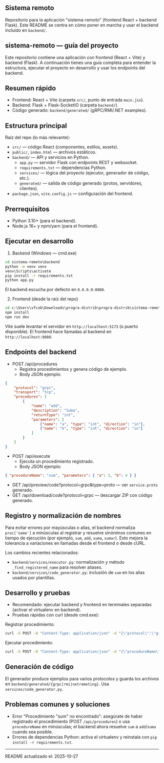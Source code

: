 ## Sistema remoto

Repositorio para la aplicación "sistema-remoto" (frontend React + backend Flask). Este README se centra en cómo poner en marcha y usar el backend incluido en `backend/`.
## sistema-remoto — guía del proyecto

Este repositorio contiene una aplicación con frontend (React + Vite) y backend (Flask). A continuación tienes una guía completa para entender la estructura, ejecutar el proyecto en desarrollo y usar los endpoints del backend.

## Resumen rápido

- Frontend: React + Vite (carpeta `src/`, punto de entrada `main.jsx`).
- Backend: Flask + Flask-SocketIO (carpeta `backend/`).
- Código generado: `backend/generated/` (gRPC/RMI/.NET examples).

## Estructura principal

Raíz del repo (lo más relevante):

- `src/` — código React (componentes, estilos, assets).
- `public/`, `index.html` — archivos estáticos.
- `backend/` — API y servicios en Python.
	- `app.py` — servidor Flask con endpoints REST y websocket.
	- `requirements.txt` — dependencias Python.
	- `services/` — lógica del proyecto (ejecutor, generador de código, etc.).
	- `generated/` — salida de código generado (protos, servidores, clientes).
- `package.json`, `vite.config.js` — configuración del frontend.

## Prerrequisitos

- Python 3.10+ (para el backend).
- Node.js 16+ y npm/yarn (para el frontend).

## Ejecutar en desarrollo

1) Backend (Windows — cmd.exe)

```bat
cd sistema-remoto\backend
python -m venv venv
venv\Scripts\activate
pip install -r requirements.txt
python app.py
```

El backend escucha por defecto en `0.0.0.0:8080`.

2) Frontend (desde la raíz del repo)

```bat
cd c:\Users\vfcob\Downloads\progra-distrib\progra-distrib\sistema-remoto
npm install
npm run dev
```

Vite suele levantar el servidor en `http://localhost:5173` (o puerto disponible). El frontend hace llamadas al backend en `http://localhost:8080`.

## Endpoints del backend

- POST /api/procedures
	- Registra procedimientos y genera código de ejemplo.
	- Body JSON ejemplo:

```json
{
	"protocol": "grpc",
	"transport": "tcp",
	"procedures": [
		{
			"name": "add",
			"description": "Suma",
			"returnType": "int",
			"parameters": [
				{"name": "a", "type": "int", "direction": "in"},
				{"name": "b", "type": "int", "direction": "in"}
			]
		}
	]
}
```

- POST /api/execute
	- Ejecuta un procedimiento registrado.
	- Body JSON ejemplo:

```json
{ "procedureName": "sum", "parameters": { "a": 3, "b": 4 } }
```

- GET /api/preview/code?protocol=grpc&type=proto — ver `service.proto` generado.
- GET /api/download/code?protocol=grpc — descargar ZIP con código generado.

## Registro y normalización de nombres

Para evitar errores por mayúsculas o alias, el backend normaliza `proc['name']` a minúsculas al registrar y resuelve sinónimos comunes en tiempo de ejecución (por ejemplo, `sum`, `add`, `suma`, `sumar`). Esto mejora la tolerancia a variaciones en llamadas desde el frontend o desde cURL.

Los cambios recientes relacionados:

- `backend/services/executor.py`: normalización y método `_find_registered_name` para resolver aliases.
- `backend/services/code_generator.py`: inclusión de `sum` en los alias usados por plantillas.

## Desarrollo y pruebas

- Recomendado: ejecutar backend y frontend en terminales separadas (activar el virtualenv en backend).
- Pruebas rápidas con curl (desde cmd.exe):

Registrar procedimiento:

```bat
curl -X POST -H "Content-Type: application/json" -d "{\"protocol\":\"grpc\",\"transport\":\"tcp\",\"procedures\":[{\"name\":\"add\",\"description\":\"Suma\",\"returnType\":\"int\",\"parameters\":[{\"name\":\"a\",\"type\":\"int\",\"direction\":\"in\"},{\"name\":\"b\",\"type\":\"int\",\"direction\":\"in\"}]}]}" http://localhost:8080/api/procedures
```

Ejecutar procedimiento:

```bat
curl -X POST -H "Content-Type: application/json" -d "{\"procedureName\":\"sum\",\"parameters\":{\"a\":3,\"b\":4}}" http://localhost:8080/api/execute
```

## Generación de código

El generador produce ejemplos para varios protocolos y guarda los archivos en `backend/generated/{grpc|rmi|netremoting}`. Usa `services/code_generator.py`.

## Problemas comunes y soluciones

- Error "Procedimiento \"sum\" no encontrado": asegúrate de haber registrado el procedimiento (POST `/api/procedures`) o usa `procedureName` en minúsculas; el backend ahora resuelve `sum` a `add`/`suma` cuando sea posible.
- Errores de dependencias Python: activa el virtualenv y reinstala con `pip install -r requirements.txt`.

---

README actualizado el: 2025-10-27

